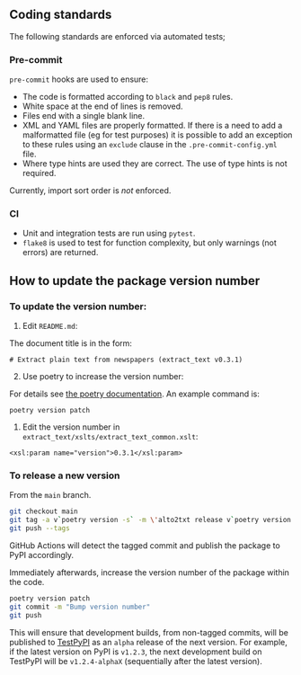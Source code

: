 
## Coding standards

The following standards are enforced via automated tests;

### Pre-commit

`pre-commit` hooks are used to ensure:

- The code is formatted according to `black` and `pep8` rules.
- White space at the end of lines is removed.
- Files end with a single blank line.
- XML and YAML files are properly formatted. If there is a need to add a malformatted file (eg for test purposes) it is possible to add an exception to these rules using an `exclude` clause in the `.pre-commit-config.yml` file.
- Where type hints are used they are correct. The use of type hints is not required.

Currently, import sort order is _not_ enforced.

### CI

- Unit and integration tests are run using `pytest`.
- `flake8` is used to test for function complexity, but only warnings (not errors) are returned.

## How to update the package version number

### To update the version number:

1. Edit `README.md`:

The document title is in the form:

```
# Extract plain text from newspapers (extract_text v0.3.1)
```

2. Use poetry to increase the version number:

For details see [the poetry documentation](https://python-poetry.org/docs/cli/#version). An example command is:

```
poetry version patch
```

1. Edit the version number in `extract_text/xslts/extract_text_common.xslt`:

```
<xsl:param name="version">0.3.1</xsl:param>
```

### To release a new version

From the `main` branch.

```bash
git checkout main
git tag -a v`poetry version -s` -m \'alto2txt release v`poetry version -s`\'
git push --tags
```

GitHub Actions will detect the tagged commit and publish the package to PyPI accordingly.

Immediately afterwards, increase the version number of the package within the code.

```bash
poetry version patch
git commit -m "Bump version number"
git push
```

This will ensure that development builds, from non-tagged commits, will be published to [TestPyPI](https://test.pypi.org/) as an `alpha` release of the next version. For example, if the latest version on PyPI is `v1.2.3`, the next development build on TestPyPI will be `v1.2.4-alphaX` (sequentially after the latest version).
